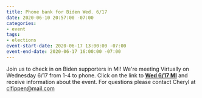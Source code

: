 ```yaml
---
title: Phone bank for Biden Wed. 6/17
date: 2020-06-10 20:57:00 -07:00
categories:
- event
tags:
- elections
event-start-date: 2020-06-17 13:00:00 -07:00
event-end-date: 2020-06-17 16:00:00 -07:00
---
```


Join us to check in on Biden supporters in MI! 
We're meeting Virtually on Wednesday 6/17 from 1-4 to phone.  Click on the link to [**Wed 6/17 MI**](https://docs.google.com/forms/d/e/1FAIpQLSdu8vduLhsProBd7fnpQQvmX2jXR3wX8fHwe7dR1_uYccZGCQ/viewform) and receive information about the event. For questions please contact Cheryl at clfippen@mail.com
